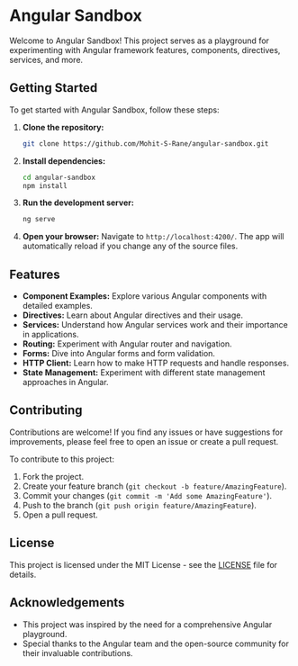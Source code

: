 # Angular Sandbox

Welcome to Angular Sandbox! This project serves as a playground for experimenting with Angular framework features, components, directives, services, and more.

## Getting Started

To get started with Angular Sandbox, follow these steps:

1. **Clone the repository:**
   ```bash
   git clone https://github.com/Mohit-S-Rane/angular-sandbox.git
   ```

2. **Install dependencies:**
   ```bash
   cd angular-sandbox
   npm install
   ```

3. **Run the development server:**
   ```bash
   ng serve
   ```

4. **Open your browser:**
   Navigate to `http://localhost:4200/`. The app will automatically reload if you change any of the source files.

## Features

- **Component Examples:** Explore various Angular components with detailed examples.
- **Directives:** Learn about Angular directives and their usage.
- **Services:** Understand how Angular services work and their importance in applications.
- **Routing:** Experiment with Angular router and navigation.
- **Forms:** Dive into Angular forms and form validation.
- **HTTP Client:** Learn how to make HTTP requests and handle responses.
- **State Management:** Experiment with different state management approaches in Angular.

## Contributing

Contributions are welcome! If you find any issues or have suggestions for improvements, please feel free to open an issue or create a pull request.

To contribute to this project:

1. Fork the project.
2. Create your feature branch (`git checkout -b feature/AmazingFeature`).
3. Commit your changes (`git commit -m 'Add some AmazingFeature'`).
4. Push to the branch (`git push origin feature/AmazingFeature`).
5. Open a pull request.

## License

This project is licensed under the MIT License - see the [LICENSE](LICENSE) file for details.

## Acknowledgements

- This project was inspired by the need for a comprehensive Angular playground.
- Special thanks to the Angular team and the open-source community for their invaluable contributions.
